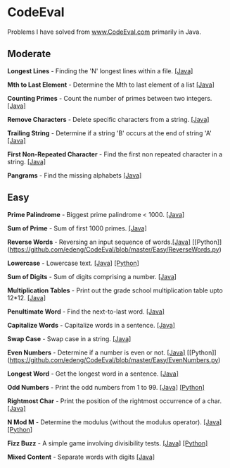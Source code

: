 CodeEval
========
Problems I have solved from www.CodeEval.com primarily in Java.

## Moderate 
**Longest Lines** - Finding the 'N' longest lines within a file.	[[Java]](https://github.com/edeng/CodeEval/blob/master/Moderate/LongestLines.java)

**Mth to Last Element** - Determine the Mth to last element of a list	 [[Java]](https://github.com/edeng/CodeEval/blob/master/Moderate/MthToLast.java)

**Counting Primes** - Count the number of primes between two integers. [[Java]](https://github.com/edeng/CodeEval/blob/master/Moderate/CountingPrimes.java)	

**Remove Characters** - Delete specific characters from a string.	[[Java]](https://github.com/edeng/CodeEval/blob/master/Moderate/RemoveCharacters.java) 

**Trailing String** - Determine if a string 'B' occurs at the end of string 'A' [[Java]](https://github.com/edeng/CodeEval/blob/master/Moderate/TrailingString.java) 

**First Non-Repeated Character** - Find the first non repeated character in a string.	[[Java]](https://github.com/edeng/CodeEval/blob/master/Moderate/FirstNonRepeat.java)

**Pangrams** - Find the missing alphabets	[[Java]](https://github.com/edeng/CodeEval/blob/master/Moderate/Panagrams.java)

## Easy 
**Prime Palindrome** - Biggest prime palindrome < 1000. [[Java]](https://github.com/edeng/CodeEval/blob/master/Easy/PrimePalindrome.java)

**Sum of Prime** - Sum of first 1000 primes. [[Java]](https://github.com/edeng/CodeEval/blob/master/Easy/SumOfPrimes.java)

**Reverse Words** - Reversing an input sequence of words.[[Java]](https://github.com/edeng/CodeEval/blob/master/Easy/ReverseWords.java) [[Python]] (https://github.com/edeng/CodeEval/blob/master/Easy/ReverseWords.py)

**Lowercase** - Lowercase text. [[Java]](https://github.com/edeng/CodeEval/blob/master/Easy/Lowercase.java) [[Python]](https://github.com/edeng/CodeEval/blob/master/Easy/Lowercase.py)

**Sum of Digits** - Sum of digits comprising a number. [[Java]](https://github.com/edeng/CodeEval/blob/master/Easy/SumOfDigits.java)

**Multiplication Tables** - Print out the grade school multiplication table upto 12*12. [[Java]](https://github.com/edeng/CodeEval/blob/master/Easy/MultiplicationTable.java)

**Penultimate Word** - Find the next-to-last word. [[Java]](https://github.com/edeng/CodeEval/blob/master/Easy/PenulimateWord.java)

**Capitalize Words** - Capitalize words in a sentence. [[Java]](https://github.com/edeng/CodeEval/blob/master/Easy/CapitalizeWords.java)

**Swap Case** - Swap case in a string. [[Java]](https://github.com/edeng/CodeEval/blob/master/Easy/SwapCase.java)

**Even Numbers** - Determine if a number is even or not.	[[Java]](https://github.com/edeng/CodeEval/blob/master/EvenNumbers.java) [[Python]] (https://github.com/edeng/CodeEval/blob/master/Easy/EvenNumbers.py)

**Longest Word** - Get the longest word in a sentence. [[Java]](https://github.com/edeng/CodeEval/blob/master/Easy/LongestWord.java)

**Odd Numbers** - Print the odd numbers from 1 to 99.	[[Java]](https://github.com/edeng/CodeEval/blob/master/Easy/OddNumbers.java) [[Python]](https://github.com/edeng/CodeEval/blob/master/Easy/OddNumbers.py)

**Rightmost Char** - Print the position of the rightmost occurrence of a char.	 [[Java]](https://github.com/edeng/CodeEval/blob/master/Easy/RightmostChar.java)

**N Mod M** - Determine the modulus (without the modulus operator). [[Java]](https://github.com/edeng/CodeEval/blob/master/Easy/NModN.java) [[Python]](https://github.com/edeng/CodeEval/blob/master/Easy/NModM.py)

**Fizz Buzz** - A simple game involving divisibility tests. [[Java]](https://github.com/edeng/CodeEval/blob/master/FizzBuzz.java) [[Python]](https://github.com/edeng/CodeEval/blob/master/Easy/FizzBuzz.py)

**Mixed Content** - Separate words with digits [[Java]](https://github.com/edeng/CodeEval/blob/master/Easy/MixedContent.java)




